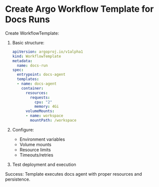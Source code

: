 # Create Argo Workflow Template for Docs Runs

Create WorkflowTemplate:

1. Basic structure:
   ```yaml
   apiVersion: argoproj.io/v1alpha1
   kind: WorkflowTemplate
   metadata:
     name: docs-run
   spec:
     entrypoint: docs-agent
     templates:
     - name: docs-agent
       container:
         resources:
           requests:
             cpu: "2"
             memory: 4Gi
         volumeMounts:
         - name: workspace
           mountPath: /workspace
   ```

2. Configure:
   - Environment variables
   - Volume mounts
   - Resource limits
   - Timeouts/retries

3. Test deployment and execution

Success: Template executes docs agent with proper resources and persistence.